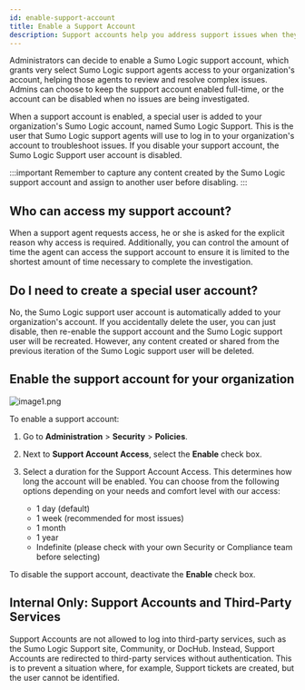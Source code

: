 ```yaml
---
id: enable-support-account
title: Enable a Support Account
description: Support accounts help you address support issues when they arise.
---
```


Administrators can decide to enable a Sumo Logic support account, which grants very select Sumo Logic support agents access to your organization's account, helping those agents to review and resolve complex issues. Admins can choose to keep the support account enabled full-time, or the account can be disabled when no issues are being investigated.

When a support account is enabled, a special user is added to your organization's Sumo Logic account, named Sumo Logic Support. This is the user that Sumo Logic support agents will use to log in to your organization's account to troubleshoot issues. If you disable your support account, the Sumo Logic Support user account is disabled.

:::important
Remember to capture any content created by the Sumo Logic support account and assign to another user before disabling.
:::

## Who can access my support account?

When a support agent requests access, he or she is asked for the explicit reason why access is required. Additionally, you can control
the amount of time the agent can access the support account to ensure it is limited to the shortest amount of time necessary to complete the investigation.

## Do I need to create a special user account? 

No, the Sumo Logic support user account is automatically added to your organization's account. If you accidentally delete the user, you can
just disable, then re-enable the support account and the Sumo Logic support user will be recreated. However, any content created or shared from the previous iteration of the Sumo Logic support user will be deleted.

## Enable the support account for your organization

![image1.png](/img/security/enable-support1.png)

To enable a support account:

1. Go to **Administration** \> **Security** \> **Policies**.

1. Next to **Support Account Access**, select the **Enable** check box.

1. Select a duration for the Support Account Access. This determines how long the account will be enabled. You can choose from the following options depending on your needs and comfort level with our access:

    * 1 day (default)
    * 1 week (recommended for most issues)
    * 1 month
    * 1 year
    * Indefinite (please check with your own Security or Compliance team before selecting)

To disable the support account, deactivate the **Enable** check box.

## Internal Only: Support Accounts and Third-Party Services

Support Accounts are not allowed to log into third-party services, such as the Sumo Logic Support site, Community, or DocHub. Instead, Support Accounts are redirected to third-party services without authentication. This is to prevent a situation where, for example, Support tickets are created, but the user cannot be identified.
